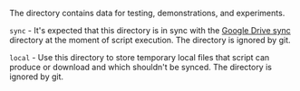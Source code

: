 The directory contains data for testing, demonstrations, and experiments. 

`sync` - It's expected that this directory is in sync with the [Google Drive sync](https://drive.google.com/drive/u/0/folders/113-F2kbpGSFJ3JyDqKTLNT_ablVrjs7b) 
directory at the moment of script execution. The directory is ignored by git. 

`local` - Use this directory to store temporary local files that script can produce or download and which
shouldn't be synced. The directory is ignored by git.
